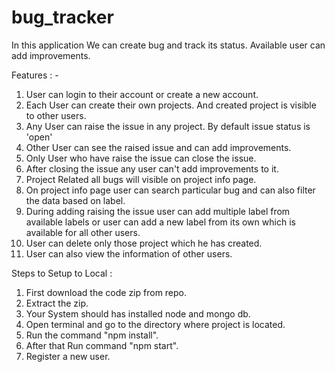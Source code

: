 # bug_tracker

In this application We can create bug and track its status. Available user can add improvements.


Features : -

1. User can login to their account or create a new account.
2. Each User can create their own projects. And created project is visible to other users.
3. Any User can raise the issue in any project. By default issue status is 'open'
4. Other User can see the raised issue and can add improvements.
5. Only User who have raise the issue can close the issue.
6. After closing the issue any user can't add improvements to it.
7. Project Related all bugs will visible on project info page.
8. On project info page user can search particular bug and can also filter the data based on label.
9. During adding raising the issue user can add multiple label from available labels or user can add a new label from its own which is available for all other users.
10. User can delete only those project which he has created.
11. User can also view the information of other users.


Steps to Setup to Local :

1. First download the code zip from repo.
2. Extract the zip.
3. Your System should has installed node and mongo db.
4. Open terminal and go to the directory where project is located.
5. Run the command "npm install".
6. After that Run command "npm start".
7. Register a new user.



